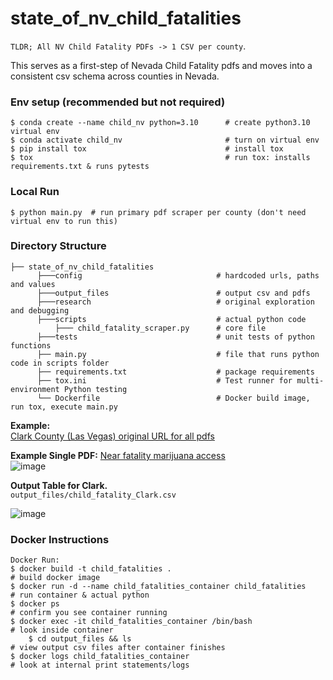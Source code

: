 # state_of_nv_child_fatalities
`TLDR; All NV Child Fatality PDFs -> 1 CSV per county`.

This serves as a first-step of Nevada Child Fatality pdfs and moves into a consistent csv schema across counties in Nevada.

### Env setup (recommended but not required)
```
$ conda create --name child_nv python=3.10      # create python3.10 virtual env
$ conda activate child_nv                       # turn on virtual env
$ pip install tox                               # install tox
$ tox                                           # run tox: installs requirements.txt & runs pytests
```
### Local Run
`$ python main.py  # run primary pdf scraper per county (don't need virtual env to run this)`
### Directory Structure
```
├── state_of_nv_child_fatalities
      ├───config                              # hardcoded urls, paths and values
      ├───output_files                        # output csv and pdfs
      ├───research                            # original exploration and debugging
      ├───scripts                             # actual python code
          ├─── child_fatality_scraper.py      # core file
      ├───tests                               # unit tests of python functions
      ├── main.py                             # file that runs python code in scripts folder
      ├── requirements.txt                    # package requirements
      ├── tox.ini                             # Test runner for multi-environment Python testing
      └── Dockerfile                          # Docker build image, run tox, execute main.py
```

**Example:**  
[Clark County (Las Vegas) original URL for all pdfs](https://dcfs.nv.gov/Programs/CWS/CPS/ChildFatalities/Clark/)  

**Example Single PDF:**  [Near fatality marijuana access](https://dcfs.nv.gov/uploadedFiles/dcfsnvgov/content/Programs/CWS/CPS/ChildFatalities/Clark/2023/2023-01-17_ID_1469166.pdf)  
![image](https://github.com/kevinkurek/state_of_nv_child_fatalities/assets/28911996/219f4f12-a82b-4f9f-9c4a-a79a4c83682e)  

**Output Table for Clark.**     
`output_files/child_fatality_Clark.csv`

![image](https://github.com/kevinkurek/state_of_nv_child_fatalities/assets/28911996/9360689d-e655-43f3-98ce-4a8891274e6c)

### Docker Instructions

```
Docker Run:
$ docker build -t child_fatalities .                                      # build docker image
$ docker run -d --name child_fatalities_container child_fatalities        # run container & actual python
$ docker ps                                                               # confirm you see container running
$ docker exec -it child_fatalities_container /bin/bash                    # look inside container
    $ cd output_files && ls                                               # view output csv files after container finishes
$ docker logs child_fatalities_container                                  # look at internal print statements/logs
```
